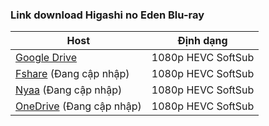 ### **Link download Higashi no Eden Blu-ray**

| Host          | Định dạng          |
| ------------- |:------------------:|
| [Google Drive](https://drive.google.com/drive/folders/1yqtbByypp4yNoSVdyIqYHdYlFY8I2GRJ?usp=sharing)  | 1080p HEVC SoftSub |
| [Fshare]()  (Đang cập nhập)   	| 1080p HEVC SoftSub |
| [Nyaa]()   (Đang cập nhập)        | 1080p HEVC SoftSub |
| [OneDrive]()  (Đang cập nhập)    | 1080p HEVC SoftSub |
